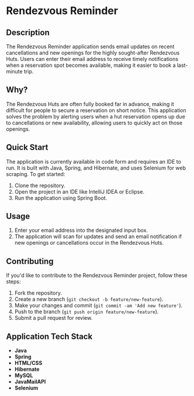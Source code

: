 # Rendezvous Reminder

## Description
The Rendezvous Reminder application sends email updates on recent cancellations and new openings for the highly sought-after Rendezvous Huts. Users can enter their email address to receive timely notifications when a reservation spot becomes available, making it easier to book a last-minute trip.

## Why?
The Rendezvous Huts are often fully booked far in advance, making it difficult for people to secure a reservation on short notice. This application solves the problem by alerting users when a hut reservation opens up due to cancellations or new availability, allowing users to quickly act on those openings.

## Quick Start
The application is currently available in code form and requires an IDE to run. It is built with Java, Spring, and Hibernate, and uses Selenium for web scraping. To get started:
1. Clone the repository.
2. Open the project in an IDE like IntelliJ IDEA or Eclipse.
3. Run the application using Spring Boot.

## Usage
1. Enter your email address into the designated input box.
2. The application will scan for updates and send an email notification if new openings or cancellations occur in the Rendezvous Huts.

## Contributing
If you'd like to contribute to the Rendezvous Reminder project, follow these steps:
1. Fork the repository.
2. Create a new branch (`git checkout -b feature/new-feature`).
3. Make your changes and commit (`git commit -am 'Add new feature'`).
4. Push to the branch (`git push origin feature/new-feature`).
5. Submit a pull request for review.

## Application Tech Stack
- **Java**
- **Spring**
- **HTML/CSS**
- **Hibernate**
- **MySQL**
- **JavaMailAPI**
- **Selenium**
